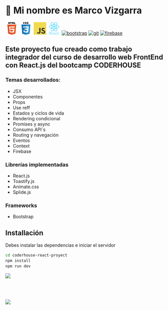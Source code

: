 <h1>👋 Mi nombre es Marco Vizgarra</h1>
<div>
    <a href="https://www.w3.org/html/" target="_blank" rel="noreferrer"> <img src="https://raw.githubusercontent.com/devicons/devicon/master/icons/html5/html5-original-wordmark.svg" alt="html5" width="40" height="40"/></a> 
    <a href="https://www.w3schools.com/css/" target="_blank" rel="noreferrer"> <img src="https://raw.githubusercontent.com/devicons/devicon/master/icons/css3/css3-original-wordmark.svg" alt="css3" width="40" height="40"/></a>
    <a href="https://developer.mozilla.org/en-US/docs/Web/JavaScript" target="_blank" rel="noreferrer"> <img src="https://raw.githubusercontent.com/devicons/devicon/master/icons/javascript/javascript-original.svg" alt="javascript" width="40" height="40"/></a>
    <a href="https://reactjs.org/" target="_blank" rel="noreferrer"> <img src="https://raw.githubusercontent.com/devicons/devicon/master/icons/react/react-original-wordmark.svg" alt="react" width="40" height="40"/></a>
    <a href="https://getbootstrap.com" target="_blank" rel="noreferrer"> <img src="https://cdn.worldvectorlogo.com/logos/bootstrap-5-1.svg" alt="bootstrap" width="40" height="40"/></a> 
    <a href="https://git-scm.com/" target="_blank" rel="noreferrer"> <img src="https://www.vectorlogo.zone/logos/git-scm/git-scm-icon.svg" alt="git" width="40" height="40"/></a> 
    <a href="https://firebase.google.com/" target="_blank" rel="noreferrer"> <img src="https://www.vectorlogo.zone/logos/firebase/firebase-icon.svg" alt="firebase" width="40" height="40"/></a>
</div>

<h2>Este proyecto fue creado como trabajo integrador del curso de desarrollo web FrontEnd con React.js del bootcamp CODERHOUSE</h2>


### Temas desarrollados:
- JSX
- Componentes
- Props
- Use reff
- Estados y ciclos de vida
- Rendering condicional
- Promises y async
- Consumo API`s
- Routing y navegación
- Eventos
- Context
- Firebase

### Librerías implementadas
- React.js
- Toastify.js
- Animate.css
- Splide.js
 
### Frameworks
- Bootstrap


## Installación
Debes instalar las dependencias e iniciar el servidor

```sh
cd coderhouse-react-proyect
npm install
npm run dev
```

<img src="https://media0.giphy.com/media/v1.Y2lkPTc5MGI3NjExbm5ram5rZGt4bzlnaW1hMW5ibzQzdjhmaG5nMXhoMDB1ZjBsMDh1bSZlcD12MV9pbnRlcm5hbF9naWZfYnlfaWQmY3Q9Zw/nWtGe0qZSldEFOvjwk/giphy.gif" />

<br/><br/>

<img src="https://media2.giphy.com/media/v1.Y2lkPTc5MGI3NjExNTQ4bXlpdWptdHAwbGR0ZDNoOTczM2pncmY1Znp2cGliM2dhMjMxbiZlcD12MV9pbnRlcm5hbF9naWZfYnlfaWQmY3Q9Zw/Ueb8towaXhulw7PB33/giphy.gif"/>